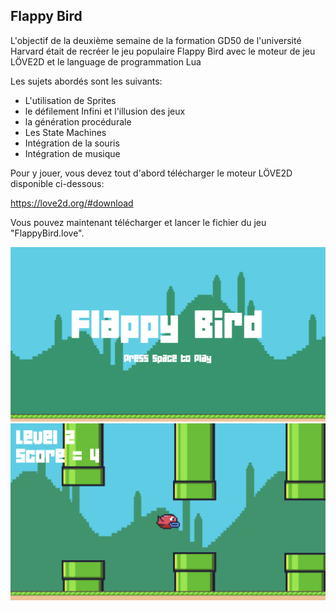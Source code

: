 ## Flappy Bird

L'objectif de la deuxième semaine de la formation GD50 de l'université Harvard était de recréer le jeu populaire Flappy Bird avec le moteur de jeu LÖVE2D et le language de programmation Lua

Les sujets abordés sont les suivants:

- L'utilisation de Sprites
- le défilement Infini et l'illusion des jeux
- la génération procédurale
- Les State Machines
- Intégration de la souris
- Intégration de musique

Pour y jouer, vous devez tout d'abord télécharger le moteur LÖVE2D disponible ci-dessous:

https://love2d.org/#download

Vous pouvez maintenant télécharger et lancer le fichier du jeu "FlappyBird.love".

<img src="FB_Screenshot_1.png">
<img src="FB_Screenshot_2.png">